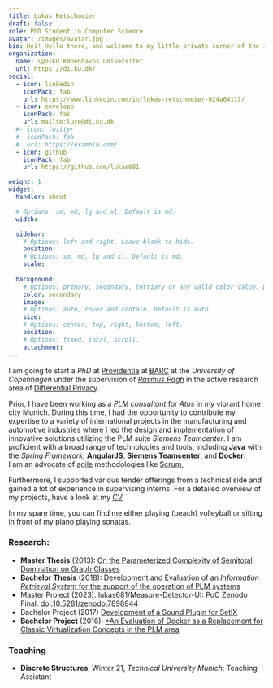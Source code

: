 ```yaml
---
title: Lukas Retschmeier
draft: false
role: PhD Student in Computer Science
avatar: /images/avatar.jpg
bio: Hei! Hello there, and welcome to my little private corner of the internet! 
organization:
  name: \@DIKU Københavns Universitet
  url: https://di.ku.dk/
social:
  - icon: linkedin
    iconPack: fab
    url: https://www.linkedin.com/in/lukas-retschmeier-024a64117/
  - icon: envelope
    iconPack: fas
    url: mailto:lure@di.ku.dk
  #- icon: twitter
  #  iconPack: fab
  #  url: https://example.com/
  - icon: github
    iconPack: fab
    url: https://github.com/lukas681

weight: 1
widget:
  handler: about

  # Options: sm, md, lg and xl. Default is md.
  width:

  sidebar:
    # Options: left and right. Leave blank to hide.
    position:
    # Options: sm, md, lg and xl. Default is md.
    scale:
  
  background:
    # Options: primary, secondary, tertiary or any valid color value. Default is primary.
    color: secondary
    image:
    # Options: auto, cover and contain. Default is auto.
    size:
    # Options: center, top, right, bottom, left.
    position:
    # Options: fixed, local, scroll.
    attachment: 
---
```


I am going to start a *PhD* at <a href="https://www.rasmuspagh.net/providentia/">Providentia</a> at <a href="https://barc.ku.dk/">BARC</a> at the *University of Copenhagen* under the supervision of <a href="https://rasmuspagh.net/">*Rasmus Pagh*</a> in the active research area of <a href="https://en.wikipedia.org/wiki/Differential_privacy">Differential Privacy</a>.

Prior, I have been working as a _PLM consultant_ for _Atos_ in my vibrant home city Munich. 
During this time, I had the opportunity to contribute my expertise to a variety of international projects in the manufacturing and automotive industries where I led the design and implementation of innovative solutions utilizing the PLM suite *Siemens Teamcenter*.
I am proficient with a broad range of technologies and tools, including **Java** with the *Spring Framework*, **AngularJS**, **Siemens Teamcenter**, and **Docker**.  
I am an advocate of <a href="https://agilemanifesto.org/">agile</a> methodologies like <a href="https://www.scrum.org/resources/what-scrum-module">Scrum</a>,

Furthermore, I supported various tender offerings from a technical side and gained a lot of experience in supervising interns.
For a detailed overview of my projects, have a look at my <a href="docs/main.pdf">CV</a>

In my spare time, you can find me either playing (beach) volleyball or sitting in front of my piano playing sonatas.
### Research:

* **Master Thesis** (2013): <a href="docs/papers/mt.pdf">On the Parameterized Complexity of
Semitotal Domination on Graph Classes</a>
* **Bachelor Thesis** (2018): <a href="docs/papers/bachelorthesis-retschmeier.pdf">Development and Evaluation of an *Information Retrieval System* for the support of the operation of PLM systems</a>
* Master Project (2023). lukas681/Measure-Detector-UI: PoC Zenodo Final. <a href="doi:10.5281/zenodo.7898944">doi:10.5281/zenodo.7898944</a>
* Bachelor Project (2017) <a href="/docs/papers/soundplugin-setlx.pdf">Development of a Sound Plugin for SetlX</a>
* **Bachelor Project** (2016): <a href="docs/papers/T2000.pdf">*An Evaluation of Docker as a Replacement for Classic Virtualization Concepts in the PLM area</a>

### Teaching

* **Discrete Structures**, Winter 21, *Technical University Munich*: Teaching Assistant